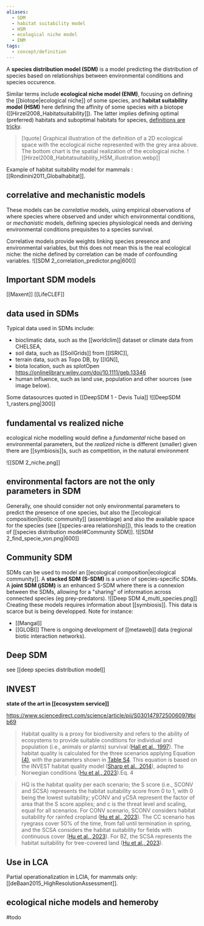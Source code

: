 ```yaml
---
aliases:
  - SDM
  - habitat suitability model
  - HSM
  - ecological niche model
  - ENM
tags:
  - concept/definition
---
```

A **species distribution model (SDM)** is a model predicting the distribution of species based on relationships between environmental conditions and species occurence. 

Similar terms include **ecological niche model (ENM)**, focusing on defining the [[biotope|ecological niche]] of some species, and **habitat suitability model (HSM)** here defining the affinity of some species with a biotope ([[Hirzel2008_Habitatsuitability]]). The latter implies defining optimal (preferred) habitats and suboptimal habitats for species, [definitions are tricky](https://en.wikipedia.org/wiki/Species_distribution_modelling#).

>[!quote] Graphical illustration of the definition of a 2D ecological space with the ecological niche represented with the grey area above. The bottom chart is the spatial realization of the ecological niche.
> ![[Hirzel2008_Habitatsuitability_HSM_illustration.webp]]

Example of habitat suitability model for mammals : [[Rondinini2011_Globalhabitat]].
## correlative and mechanistic models

These models can be *correlative* models, using empirical observations of where species where observed and under which environmental conditions, or *mechanistic* models, defining species physiological needs and deriving environmental conditions prequisites to a species survival. 

Correlative models provide weights linking species presence and environmental variables, but this does not mean this is the real ecological niche: the niche defined by correlation can be made of confounding variables.
![[SDM 2_correlation_predictor.png|600]]
## Important SDM models
[[Maxent]]
[[LifeCLEF]]
## data used in SDMs
Typical data used in SDMs include:
- bioclimatic data, such as the [[worldclim]] dataset or climate data from CHELSEA,
- soil data, such as [[SoilGrids]] from [[ISRIC]],
- terrain data, such as Topo DB, by [[IGN]],
- biota location, such as splotOpen https://onlinelibrary.wiley.com/doi/10.1111/geb.13346
- human influence, such as land use, population and other sources (see image below).

Some datasources quoted in [[DeepSDM 1 - Devis Tuia]]
![[DeepSDM 1_rasters.png|300]]

## fundamental vs realized niche
ecological niche modelling would define a *fundamental* niche based on environmental parameters, but the *realized* niche is different (smaller) given there are [[symbiosis]]s, such as competition, in the natural environment

![[SDM 2_niche.png]]
## environmental factors are not the only parameters in SDM
Generally, one should consider not only environmental parameters to predict the presence of one species, but also the [[ecological composition|biotic community]] (assemblage) and also the available space for the species (see [[species-area relationship]]), this leads to the creation of [[species distribution model#Community SDM]].
![[SDM 2_find_specie_von.png|600]]

## Community SDM
SDMs can be used to model an [[ecological composition|ecological community]]. A **stacked SDM (S-SDM)** is a union of species-specific SDMs. A **joint SDM (jSDM)** is an enhanced S-SDM where there is a connexion between the SDMs, allowing for a "sharing" of information across connected species (eg prey-predators).
 ![[Deep SDM 4_multi_species.png]]
Creating these models requires information about [[symbiosis]]. This data is scarce but is being developped. Note for instance:
- [[Mangal]]
- [[GLOBI]]
There is ongoing development of [[metaweb]] data (regional biotic interaction networks).
## Deep SDM
see [[deep species distribution model]]
## INVEST
**state of the art in [[ecosystem service]]**

https://www.sciencedirect.com/science/article/pii/S0301479725006097#bib69
> Habitat quality is a proxy for biodiversity and refers to the ability of ecosystems to provide suitable conditions for individual and population (i.e., animals or plants) survival ([Hall et al., 1997](https://www.sciencedirect.com/science/article/pii/S0301479725006097#bib40)). The habitat quality is calculated for the three scenarios applying Equation [(4)](https://www.sciencedirect.com/science/article/pii/S0301479725006097#fd4), with the parameters shown in [Table S4](https://www.sciencedirect.com/science/article/pii/S0301479725006097#appsec1). This equation is based on the INVEST habitat quality model ([Sharp et al., 2014](https://www.sciencedirect.com/science/article/pii/S0301479725006097#bib69)), adapted to Norwegian conditions ([Hu et al., 2023](https://www.sciencedirect.com/science/article/pii/S0301479725006097#bib47)).Eq. 4

> HQ is the habitat quality per each scenario; the S score (i.e., SCONV and SCSA) represents the habitat suitability score from 0 to 1, with 0 being the lowest suitability; yCONV and yCSA represent the factor of area that the S score applies; and c is the threat level and scaling, equal for all scenarios. For CONV scenario, SCONV considers habitat suitability for rainfed cropland ([Hu et al., 2023](https://www.sciencedirect.com/science/article/pii/S0301479725006097#bib47)). The CC scenario has ryegrass cover 50% of the time, from fall until termination in spring, and the SCSA considers the habitat suitability for fields with continuous cover ([Hu et al., 2023](https://www.sciencedirect.com/science/article/pii/S0301479725006097#bib47)). For BZ, the SCSA represents the habitat suitability for tree-covered land ([Hu et al., 2023](https://www.sciencedirect.com/science/article/pii/S0301479725006097#bib47)).
## Use in LCA
Partial operationalization in LCIA, for mammals only: [[deBaan2015_HighResolutionAssessment]].
## ecological niche models and hemeroby
#todo